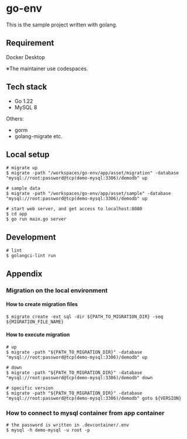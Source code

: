 # go-env

This is the sample project written with golang.

## Requirement
Docker Desktop

※The maintainer use codespaces.

## Tech stack
- Go 1.22
- MySQL 8


Others:
- gorm
- golang-migrate
etc.

## Local setup

```
# migrate up
$ migrate -path "/workspaces/go-env/app/asset/migration" -database "mysql://root:password@tcp(demo-mysql:3306)/demodb" up

# sample data
$ migrate -path "/workspaces/go-env/app/asset/sample" -database "mysql://root:password@tcp(demo-mysql:3306)/demodb" up

# start web server, and get access to localhost:8080
$ cd app
$ go run main.go server
```

## Development
```
# lint
$ golangci-lint run
```

## Appendix

### Migration on the local environment

#### How to create migration files
```
$ migrate create -ext sql -dir ${PATH_TO_MIGRATION_DIR} -seq ${MIGRATION_FILE_NAME}
```

#### How to execute migration
```
# up
$ migrate -path "${PATH_TO_MIGRATION_DIR}" -database "mysql://root:password@tcp(demo-mysql:3306)/demodb" up

# down
$ migrate -path "${PATH_TO_MIGRATION_DIR}" -database "mysql://root:password@tcp(demo-mysql:3306)/demodb" down

# specific version
$ migrate -path "${PATH_TO_MIGRATION_DIR}" -database "mysql://root:password@tcp(demo-mysql:3306)/demodb" goto ${VERSION}
```

### How to connect to mysql container from app container
```
# the password is written in .devcontainer/.env
$ mysql -h demo-mysql -u root -p
```